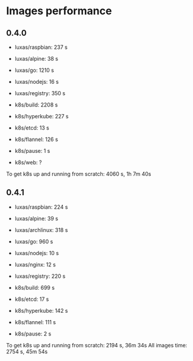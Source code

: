 # Images performance

## 0.4.0

- luxas/raspbian: 237 s
- luxas/alpine: 38 s

- luxas/go: 1210 s
- luxas/nodejs: 16 s
- luxas/registry: 350 s


- k8s/build: 2208 s
- k8s/hyperkube: 227 s
- k8s/etcd: 13 s
- k8s/flannel: 126 s
- k8s/pause: 1 s
- k8s/web: ?

To get k8s up and running from scratch: 4060 s, 1h 7m 40s

## 0.4.1
 - luxas/raspbian: 224 s
 - luxas/alpine: 39 s
 - luxas/archlinux: 318 s

 - luxas/go: 960 s
 - luxas/nodejs: 10 s
 - luxas/nginx: 12 s
 - luxas/registry: 220 s

 - k8s/build: 699 s
 - k8s/etcd: 17 s
 - k8s/hyperkube: 142 s
 - k8s/flannel: 111 s
 - k8s/pause: 2 s

 To get k8s up and running from scratch: 2194 s, 36m 34s
 All images time: 2754 s, 45m 54s
